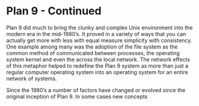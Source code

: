 # Plan 9 - Continued

Plan 9 did much to bring the clunky and complex Unix environment into the modern era in the mid-1980’s. It proved in a variety of ways that you can actually get more with less with equal measure simplicity with consistency. One example among many was the adoption of the file system as the common method of communicated between processes, the operating system kernel and even the across the local network. The network effects of this metaphor helped to redefine the Plan 9 system as more than just a regular computer operating system into an operating system for an entire network of systems.

Since the 1980’s a number of factors have changed or evolved since the original inception of Plan 9. In some cases new concepts

